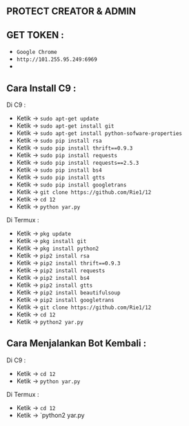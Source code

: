 PROTECT CREATOR & ADMIN
------
GET TOKEN :
------
- `Google Chrome`
- `http://101.255.95.249:6969`
-
Cara Install C9 :
------
Di C9 :
- Ketik -> `sudo apt-get update`
- Ketik -> `sudo apt-get install git`
- Ketik -> `sudo apt-get install python-sofware-properties`
- Ketik -> `sudo pip install rsa`
- Ketik -> `sudo pip install thrift==0.9.3`
- Ketik -> `sudo pip install requests`
- Ketik -> `sudo pip install requests==2.5.3`
- Ketik -> `sudo pip install bs4`
- Ketik -> `sudo pip install gtts`
- Ketik -> `sudo pip install googletrans`
- Ketik -> `git clone https://github.com/Rie1/12`
- Ketik -> `cd 12`
- Ketik -> `python yar.py`

Di Termux :
- Ketik -> `pkg update`
- Ketik -> `pkg install git`
- Ketik -> `pkg install python2`
- Ketik -> `pip2 install rsa`
- Ketik -> `pip2 install thrift==0.9.3`
- Ketik -> `pip2 install requests`
- Ketik -> `pip2 install bs4`
- Ketik -> `pip2 install gtts`
- Ketik -> `pip2 install beautifulsoup`
- Ketik -> `pip2 install googletrans`
- Ketik -> `git clone https://github.com/Rie1/12`
- Ketik -> `cd 12`
- Ketik -> `python2 yar.py`

Cara Menjalankan Bot Kembali :
------
Di C9 :
- Ketik -> `cd 12`
- Ketik -> `python yar.py`

Di Termux :
- Ketik -> `cd 12`
- Ketik -> `python2 yar.py